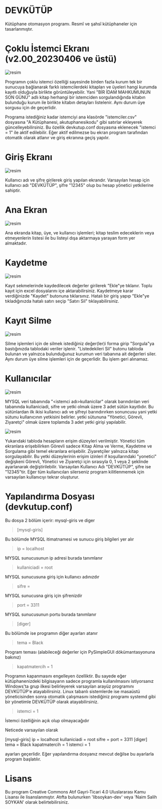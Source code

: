# DEVKÜTÜP
Kütüphane otomasyon programı. Resmî ve şahsî kütüphaneler için tasarlanmıştır.

# Çoklu İstemci Ekranı (v2.00_20230406 ve üstü)
![resim](https://user-images.githubusercontent.com/103260281/230802018-0adb57da-b739-4e53-b2ae-30af3e693edb.png)

Programın çoklu istemci özelliği sayesinde birden fazla kurum tek bir sunucuya bağlanarak farklı istemcilerdeki kitapları ve üyeleri hangi kurumda kayıtlı olduğuyla birlikte görüntüleyebilir. Yani "BİR İDAM MAHKUMUNUN SON GÜNÜ" adlı kitap herhangi bir istemciden sorgulandığında kitabın bulunduğu kurum ile birlikte kitabın detayları listelenir. Aynı durum üye sorgusu için de geçerlidir.



Programa istediğiniz kadar istemciyi ana klasörde "istemciler.csv" dosyasına "A Kütüphanesi, akutuphanesikodu" gibi satırlar ekleyerek güncelleyebilirsiniz. Bu özellik devkutup.conf dosyasına eklenecek "istemci = 1" ile aktif edilebilir. Eğer aktif edilmezse bu ekran program tarafından otomatik olarak atlanır ve giriş ekranına geçiş yapılır.

# Giriş Ekranı
![resim](https://user-images.githubusercontent.com/103260281/230802110-cbd6572a-f268-4b18-8164-f5fbe510f194.png)

Kullanıcı adı ve şifre girilerek giriş yapılan ekrandır. Varsayılan hesap için kullanıcı adı "DEVKÜTÜP", şifre "12345" olup bu hesap yönetici yetkilerine sahiptir.

# Ana Ekran
![resim](https://user-images.githubusercontent.com/103260281/229325788-5b2a6437-eb10-440c-ac2d-a81946804e52.png)

Ana ekranda kitap, üye, ve kullanıcı işlemleri; kitap teslim edeceklerin veya etmeyenlerin listesi ile bu listeyi dışa aktarmaya yarayan form yer almaktadır.
# Kaydetme
![resim](https://user-images.githubusercontent.com/103260281/229325489-e24d4774-50e1-464b-8209-23abc80f1097.png)

Kayıt sekmelerinde kaydedilecek değerler girilerek "Ekle"ye tıklanır. Toplu kayıt için excel dosyalarını içe aktarabilirsiniz. Kaydetmeye karar verdiğinizde "Kaydet" butonuna tıklarsınız. Hatalı bir giriş yapıp "Ekle"ye tıkladığınızda hatalı satırı seçip "Satırı Sil" tıklayabilirsiniz.
# Kayıt Silme
![resim](https://user-images.githubusercontent.com/103260281/230803840-3929de9a-2b00-4c14-900c-a682c851a488.png)

Silme işlemleri için de silmek istediğiniz değer(ler)i forma girip "Sorgula"ya bastığınızda tablodaki veriler işlenir. "Listedekileri Sil" butonu tabloda bulunan ve yalnızca bulunduğunuz kurumun veri tabanına ait değerleri siler. Aynı durum üye silme işlemleri için de geçerlidir. Bu işlem geri alınamaz.
# Kullanıcılar
![resim](https://user-images.githubusercontent.com/103260281/230803897-44970121-fa8c-4950-b5e4-b9b7e0d16dbd.png)

MYSQL veri tabanında "<istemci adı>kullanicilar" olarak barındırılan veri tabanında kullaniciadi, sifre ve yetki olmak üzere 3 adet sütün kayıtlıdır. Bu sütünlardan ilk ikisi kullanıcı adı ve şifreyi barındırırken sonuncusu yani yetki sütunu kullanıcının yetkisini belirler. yetki sütununa "Yönetici, Görevli, Ziyaretçi" olmak üzere toplamda 3 adet yetki girişi yapılabilir.

![resim](https://user-images.githubusercontent.com/103260281/230802846-cf0d39ae-4f33-4df1-a56d-7e0993826908.png)

Yukarıdaki tabloda hesapların erişim düzeyleri verilmiştir. Yönetici tüm ekranlara erişebilirken Görevli sadece Kitap Alma ve Verme, Kaydetme ve Sorgulama gibi temel ekranlara erişebilir. Ziyaretçiler yalnızca kitap sorgulayabilir. Bu yetki düzeylerinin erişim izinleri if koşullarındaki "yonetici" değişkeni Görevli, Yönetici ve Ziyaretçi için sırasıyla 0, 1 veya 2 şeklinde ayarlanarak değiştirilebilir. Varsayılan Kullanıcı Adı "DEVKÜTÜP", şifre ise "12345"tir. Eğer tüm kullanıcıları silerseniz program kilitlenmemek için varsayılan kullanıcıyı tekrar oluşturur.

# Yapılandırma Dosyası (devkutup.conf)
Bu dosya 2 bölüm içerir: mysql-giris ve diger



>[mysql-giris]

Bu bölümde MYSQL itimatnamesi ve sunucu giriş bilgileri yer alır

>ip = localhost

MYSQL sunucusunun ip adresi burada tanımlanır

>kullaniciadi = root

MYSQL sunucusuna giriş için kullanıcı adınızdır

>sifre =

MYSQL sunucusna giriş için şifrenizdir

>port = 3311

MYSQL sunucusunun portu burada tanımlanır

>[diger]

Bu bölümde ise programın diğer ayarları atanır

>tema = Black

Program teması (alabileceği değerler için PySimpleGUI dökümantasyonuna bakınız)

>kapatmatercih = 1

Programın kapanmasını engelleyen özelliktir. Bu sayede eğer kütüphanenizdeki bilgisayarın sadece programla kullanılmasını istiyorsanız Windows'ta grup ilkesi belirleyerek varsayılan arayüz programını DEVKÜTÜP'e atayabilirsiniz.
Linux tabanlı sistemlerde ise masaüstü yöneticisinden sonra otomatik çalışmasını istediğiniz programı systemd gibi bir yönetimle DEVKÜTÜP olarak atayabilirsiniz.

>istemci = 1

İstemci özelliğinin açık olup olmayacağıdır

Neticede varsayılan olarak

[mysql-giris]
ip = localhost
kullaniciadi = root
sifre =
port = 3311
[diger]
tema = Black
kapatmatercih = 1
istemci = 1

ayarları geçerlidir. Eğer yapılandırma dosyanız mevcut değilse bu ayarlarla program başlatılır.

# Lisans
Bu program Creative Commons Atıf Gayri-Ticari 4.0 Uluslararası Kamu Lisansı ile lisanslanmıştır.
Atıfta bulunurken 'libsoykan-dev' veya 'Naim Salih SOYKAN' olarak belirtebilirsiniz.

